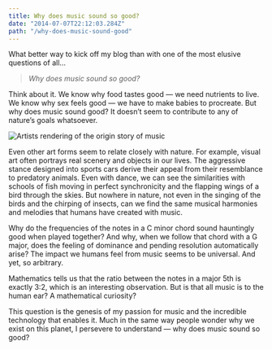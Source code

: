 ```yaml
---
title: Why does music sound so good?
date: "2014-07-07T22:12:03.284Z"
path: "/why-does-music-sound-good"
---
```


What better way to kick off my blog than with one of the most elusive questions of all…

> _Why does music sound so good?_

Think about it. We know why food tastes good — we need nutrients to live. We know why sex feels good — we have to make babies to procreate. But why does music sound good? It doesn’t seem to contribute to any of nature’s goals whatsoever.

![Artists rendering of the origin story of music](./origin-of-music.jpg)

Even other art forms seem to relate closely with nature. For example, visual art often portrays real scenery and objects in our lives. The aggressive stance designed into sports cars derive their appeal from their resemblance to predatory animals. Even with dance, we can see the similarities with schools of fish moving in perfect synchronicity and the flapping wings of a bird through the skies. But nowhere in nature, not even in the singing of the birds and the chirping of insects, can we find the same musical harmonies and melodies that humans have created with music.

Why do the frequencies of the notes in a C minor chord sound hauntingly good when played together? And why, when we follow that chord with a G major, does the feeling of dominance and pending resolution automatically arise? The impact we humans feel from music seems to be universal. And yet, so arbitrary.

Mathematics tells us that the ratio between the notes in a major 5th is exactly 3:2, which is an interesting observation. But is that all music is to the human ear? A mathematical curiosity?

This question is the genesis of my passion for music and the incredible technology that enables it. Much in the same way people wonder why we exist on this planet, I persevere to understand — why does music sound so good?
